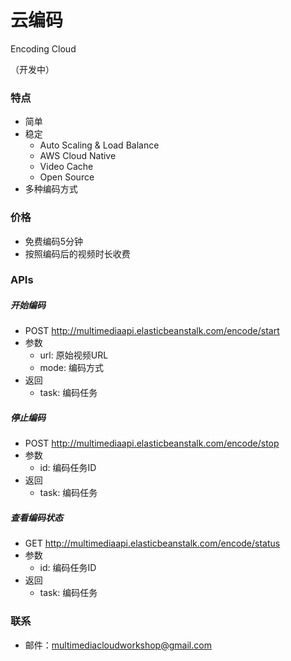 # 云编码  

Encoding Cloud  

（开发中）  

### 特点  
- 简单  
- 稳定  
  - Auto Scaling & Load Balance
  - AWS Cloud Native
  - Video Cache
  - Open Source   
- 多种编码方式

### 价格  
- 免费编码5分钟  
- 按照编码后的视频时长收费  

### APIs  

##### 开始编码
- POST http://multimediaapi.elasticbeanstalk.com/encode/start
- 参数  
  - url: 原始视频URL
  - mode: 编码方式
- 返回
  - task: 编码任务

##### 停止编码
- POST http://multimediaapi.elasticbeanstalk.com/encode/stop
- 参数
  - id: 编码任务ID
- 返回
  - task: 编码任务

##### 查看编码状态
- GET http://multimediaapi.elasticbeanstalk.com/encode/status
- 参数
  - id: 编码任务ID
- 返回
  - task: 编码任务

### 联系  
- 邮件：multimediacloudworkshop@gmail.com  
